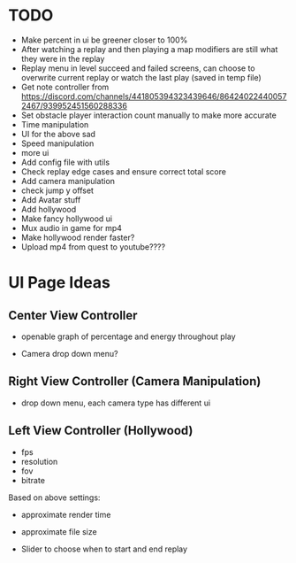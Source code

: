 # TODO
- Make percent in ui be greener closer to 100%
- After watching a replay and then playing a map modifiers are still what they were in the replay
- Replay menu in level succeed and failed screens, can choose to overwrite current replay or watch the last play (saved in temp file)
- Get note controller from https://discord.com/channels/441805394323439646/864240224400572467/939952451560288336
- Set obstacle player interaction count manually to make more accurate
- Time manipulation
- UI for the above sad
- Speed manipulation
- more ui
- Add config file with utils
- Check replay edge cases and ensure correct total score
- Add camera manipulation
- check jump y offset
- Add Avatar stuff
- Add hollywood
- Make fancy hollywood ui
- Mux audio in game for mp4
- Make hollywood render faster?
- Upload mp4 from quest to youtube????

# UI Page Ideas
## Center View Controller
- openable graph of percentage and energy throughout play

- Camera drop down menu?

## Right View Controller (Camera Manipulation)
- drop down menu, each camera type has different ui

## Left View Controller (Hollywood)
- fps
- resolution
- fov
- bitrate

Based on above settings:
- approximate render time
- approximate file size

- Slider to choose when to start and end replay
